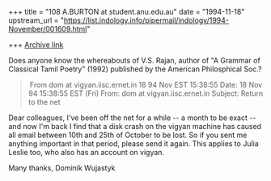 +++
title = "108 A.BURTON at student.anu.edu.au"
date = "1994-11-18"
upstream_url = "https://list.indology.info/pipermail/indology/1994-November/001609.html"

+++
[Archive link](https://list.indology.info/pipermail/indology/1994-November/001609.html)

Does anyone know the whereabouts of V.S. Rajan, author of "A Grammar of
Classical Tamil Poetry" (1992) published by the American Philosphical Soc.?




> From dom at vigyan.iisc.ernet.in 18 94 Nov EST 15:38:55
Date: 18 Nov 94 15:38:55 EST (Fri)
From: dom at vigyan.iisc.ernet.in
Subject: Return to the net


Dear colleagues,
I've been off the net for a while -- a month to be exact -- and now
I'm back I find that a disk crash on the vigyan machine has caused
all email between 10th and 25th of October to be lost. So if you
sent me anything important in that period, please send it again.
This applies to Julia Leslie too, who also has an account
on vigyan.

Many thanks,
Dominik Wujastyk





